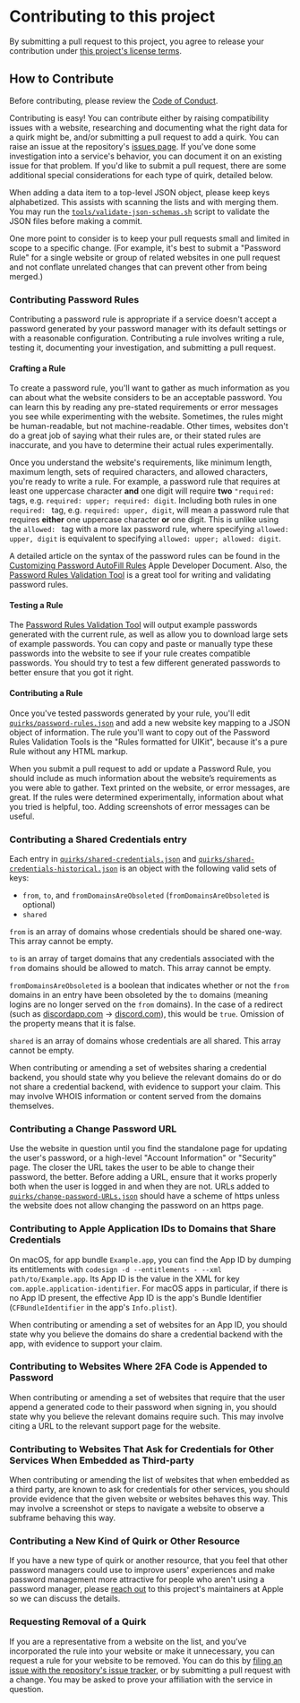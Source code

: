# Contributing to this project

By submitting a pull request to this project, you agree to release your contribution under [this project's license terms](LICENSE.md).

## How to Contribute

Before contributing, please review the [Code of Conduct](CODE_OF_CONDUCT.md).

Contributing is easy! You can contribute either by raising compatibility issues with a website, researching and documenting what the right data for a quirk might be, and/or submitting a pull request to add a quirk. You can raise an issue at the repository's [issues page](https://github.com/apple/password-manager-resources/issues). If you've done some investigation into a service's behavior, you can document it on an existing issue for that problem. If you'd like to submit a pull request, there are some additional special considerations for each type of quirk, detailed below.

When adding a data item to a top-level JSON object, please keep keys alphabetized. This assists with scanning the lists and with merging them. You may run the [`tools/validate-json-schemas.sh`](tools/validate-json-schemas.sh) script to validate the JSON files before making a commit.

One more point to consider is to keep your pull requests small and limited in scope to a specific change. (For example, it's best to submit a "Password Rule" for a single website or group of related websites in one pull request and not conflate unrelated changes that can prevent other from being merged.)

### Contributing Password Rules

Contributing a password rule is appropriate if a service doesn't accept a password generated by your password manager with its default settings or with a reasonable configuration. Contributing a rule involves writing a rule, testing it, documenting your investigation, and submitting a pull request.

#### Crafting a Rule

To create a password rule, you'll want to gather as much information as you can about what the website considers to be an acceptable password. You can learn this by reading any pre-stated requirements or error messages you see while experimenting with the website. Sometimes, the rules might be human-readable, but not machine-readable. Other times, websites don't do a great job of saying what their rules are, or their stated rules are inaccurate, and you have to determine their actual rules experimentally.

Once you understand the website's requirements, like minimum length, maximum length, sets of required characters, and allowed characters, you're ready to write a rule. For example, a password rule that requires at least one uppercase character **and** one digit will require **two** `"required: ` tags, e.g. `required: upper; required: digit`. Including both rules in one `required: ` tag, e.g. `required: upper, digit`, will mean a password rule that requires **either** one uppercase character **or** one digit. This is unlike using the `allowed: ` tag with a more lax password rule, where specifying `allowed: upper, digit` is equivalent to specifying `allowed: upper; allowed: digit`.

A detailed article on the syntax of the password rules can be found in the [Customizing Password AutoFill Rules](https://developer.apple.com/documentation/security/password_autofill/customizing_password_autofill_rules) Apple Developer Document. Also, the [Password Rules Validation Tool](https://developer.apple.com/password-rules/) is a great tool for writing and validating password rules.

#### Testing a Rule

The [Password Rules Validation Tool](https://developer.apple.com/password-rules/) will output example passwords generated with the current rule, as well as allow you to download large sets of example passwords. You can copy and paste or manually type these passwords into the website to see if your rule creates compatible passwords. You should try to test a few different generated passwords to better ensure that you got it right.

#### Contributing a Rule

Once you've tested passwords generated by your rule, you'll edit [`quirks/password-rules.json`](quirks/password-rules.json) and add a new website key mapping to a JSON object of information. The rule you'll want to copy out of the Password Rules Validation Tools is the "Rules formatted for UIKit", because it's a pure Rule without any HTML markup.

When you submit a pull request to add or update a Password Rule, you should include as much information about the website’s requirements as you were able to gather. Text printed on the website, or error messages, are great. If the rules were determined experimentally, information about what you tried is helpful, too. Adding screenshots of error messages can be useful.

### Contributing a Shared Credentials entry

Each entry in [`quirks/shared-credentials.json`](quirks/shared-credentials.json) and [`quirks/shared-credentials-historical.json`](quirks/shared-credentials-historical.json) is an object with the following valid sets of keys:

* `from`, `to`, and `fromDomainsAreObsoleted` (`fromDomainsAreObsoleted` is optional)
* `shared`

`from` is an array of domains whose credentials should be shared one-way. This array cannot be empty.

`to` is an array of target domains that any credentials associated with the `from` domains should be allowed to match. This array cannot be empty.

`fromDomainsAreObsoleted` is a boolean that indicates whether or not the `from` domains in an entry have been obsoleted by the `to` domains (meaning logins are no longer served on the `from` domains). In the case of a redirect (such as [discordapp.com](https://discordapp.com) -> [discord.com](https://discord.com)), this would be `true`. Omission of the property means that it is false.

`shared` is an array of domains whose credentials are all shared. This array cannot be empty.

When contributing or amending a set of websites sharing a credential backend, you should state why you believe the relevant domains do or do not share a credential backend, with evidence to support your claim. This may involve WHOIS information or content served from the domains themselves.

### Contributing a Change Password URL

Use the website in question until you find the standalone page for updating the user's password, or a high-level "Account Information" or "Security" page. The closer the URL takes the user to be able to change their password, the better. Before adding a URL, ensure that it works properly both when the user is logged in and when they are not. URLs added to [`quirks/change-password-URLs.json`](quirks/change-password-URLs.json) should have a scheme of https unless the website does not allow changing the password on an https page.

### Contributing to Apple Application IDs to Domains that Share Credentials

On macOS, for app bundle `Example.app`, you can find the App ID by dumping its entitlements with `codesign -d --entitlements - --xml path/to/Example.app`. Its App ID is the value in the XML for key `com.apple.application-identifier`. For macOS apps in particular, if there is no App ID present, the effective App ID is the app's Bundle Identifier (`CFBundleIdentifier` in the app's `Info.plist`).

When contributing or amending a set of websites for an App ID, you should state why you believe the domains do share a credential backend with the app, with evidence to support your claim.

### Contributing to Websites Where 2FA Code is Appended to Password

When contributing or amending a set of websites that require that the user append a generated code to their password when signing in, you should state why you believe the relevant domains require such. This may involve citing a URL to the relevant support page for the website.

### Contributing to Websites That Ask for Credentials for Other Services When Embedded as Third-party

When contributing or amending the list of websites that when embedded as a third party, are known to ask for credentials for other services, you should provide evidence that the given website or websites behaves this way. This may involve a screenshot or steps to navigate a website to observe a subframe behaving this way.

### Contributing a New Kind of Quirk or Other Resource

If you have a new type of quirk or another resource, that you feel that other password managers could use to improve users' experiences and make password management more attractive for people who aren't using a password manager, please [reach out](mailto:password-manager-resources-maintainers@apple.com) to this project's maintainers at Apple so we can discuss the details.

### Requesting Removal of a Quirk

If you are a representative from a website on the list, and you’ve incorporated the rule into your website or make it unnecessary, you can request a rule for your website to be removed. You can do this by [filing an issue with the repository's issue tracker](https://github.com/apple/password-manager-resources/issues), or by submitting a pull request with a change. You may be asked to prove your affiliation with the service in question.
